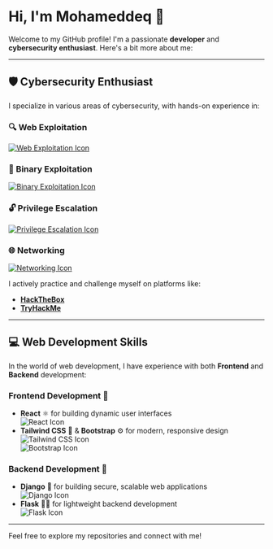 # Hi, I'm Mohameddeq 👋

Welcome to my GitHub profile! I'm a passionate **developer** and **cybersecurity enthusiast**. Here's a bit more about me:

---

## 🛡️ Cybersecurity Enthusiast

I specialize in various areas of cybersecurity, with hands-on experience in:

### 🔍 Web Exploitation  
[![Web Exploitation Icon](https://img.icons8.com/ios-filled/50/000000/hacker.png)](https://fontawesome.com/icons/hacker?f=classic)

### 🧩 Binary Exploitation  
[![Binary Exploitation Icon](https://img.icons8.com/ios-filled/50/000000/binary-code.png)](https://fontawesome.com/icons/cogs?f=classic)

### 🔓 Privilege Escalation  
[![Privilege Escalation Icon](https://img.icons8.com/ios-filled/50/000000/lock.png)](https://fontawesome.com/icons/lock?f=classic)

### 🌐 Networking  
[![Networking Icon](https://img.icons8.com/ios-filled/50/000000/network.png)](https://fontawesome.com/icons/wifi?f=classic)

I actively practice and challenge myself on platforms like:
- [**HackTheBox**](https://www.hackthebox.eu/)
- [**TryHackMe**](https://tryhackme.com/)

---

## 💻 Web Development Skills

In the world of web development, I have experience with both **Frontend** and **Backend** development:

### Frontend Development 🌿

- **React** ⚛️ for building dynamic user interfaces  
  ![React Icon](https://img.icons8.com/ios-filled/50/000000/react-native.png)
- **Tailwind CSS** 🌿 & **Bootstrap** ⚙️ for modern, responsive design  
  ![Tailwind CSS Icon](https://img.icons8.com/ios-filled/50/000000/tailwind-css.png)  
  ![Bootstrap Icon](https://img.icons8.com/ios-filled/50/000000/bootstrap.png)

### Backend Development 🐍

- **Django** 🐍 for building secure, scalable web applications  
  ![Django Icon](https://img.icons8.com/ios-filled/50/000000/django.png)
- **Flask** 🦸‍♂️ for lightweight backend development  
  ![Flask Icon](https://img.icons8.com/ios-filled/50/000000/flask.png)

---

Feel free to explore my repositories and connect with me!
